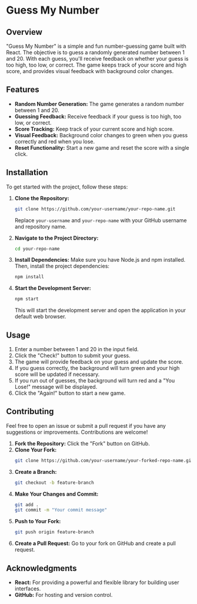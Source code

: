 # Guess My Number

## Overview

"Guess My Number" is a simple and fun number-guessing game built with React. The objective is to guess a randomly generated number between 1 and 20. With each guess, you'll receive feedback on whether your guess is too high, too low, or correct. The game keeps track of your score and high score, and provides visual feedback with background color changes.

## Features

- **Random Number Generation:** The game generates a random number between 1 and 20.
- **Guessing Feedback:** Receive feedback if your guess is too high, too low, or correct.
- **Score Tracking:** Keep track of your current score and high score.
- **Visual Feedback:** Background color changes to green when you guess correctly and red when you lose.
- **Reset Functionality:** Start a new game and reset the score with a single click.

## Installation

To get started with the project, follow these steps:

1. **Clone the Repository:**
   ```sh
   git clone https://github.com/your-username/your-repo-name.git
   ```
   Replace `your-username` and `your-repo-name` with your GitHub username and repository name.

2. **Navigate to the Project Directory:**
   ```sh
   cd your-repo-name
   ```

3. **Install Dependencies:**
   Make sure you have Node.js and npm installed. Then, install the project dependencies:
   ```sh
   npm install
   ```

4. **Start the Development Server:**
   ```sh
   npm start
   ```
   This will start the development server and open the application in your default web browser.

## Usage

1. Enter a number between 1 and 20 in the input field.
2. Click the "Check!" button to submit your guess.
3. The game will provide feedback on your guess and update the score.
4. If you guess correctly, the background will turn green and your high score will be updated if necessary.
5. If you run out of guesses, the background will turn red and a "You Lose!" message will be displayed.
6. Click the "Again!" button to start a new game.

## Contributing

Feel free to open an issue or submit a pull request if you have any suggestions or improvements. Contributions are welcome!

1. **Fork the Repository:** Click the "Fork" button on GitHub.
2. **Clone Your Fork:** 
   ```sh
   git clone https://github.com/your-username/your-forked-repo-name.git
   ```
3. **Create a Branch:**
   ```sh
   git checkout -b feature-branch
   ```
4. **Make Your Changes and Commit:**
   ```sh
   git add .
   git commit -m "Your commit message"
   ```
5. **Push to Your Fork:**
   ```sh
   git push origin feature-branch
   ```
6. **Create a Pull Request:** Go to your fork on GitHub and create a pull request.


## Acknowledgments

- **React:** For providing a powerful and flexible library for building user interfaces.
- **GitHub:** For hosting and version control.

